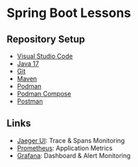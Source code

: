 # Spring Boot Lessons

## Repository Setup

- [Visual Studio Code](https://code.visualstudio.com/download)
- [Java 17](https://adoptium.net/en-GB/temurin/releases/)
- [Git](https://git-scm.com/downloads)
- [Maven](https://maven.apache.org/download.cgi)
- [Podman](https://podman.io/docs/installation)
- [Podman Compose](https://github.com/containers/podman-compose)
- [Postman](https://www.postman.com/downloads/)

## Links

- [Jaeger UI](http://localhost:16686/search): Trace & Spans Monitoring
- [Prometheus](http://localhost:9090): Application Metrics
- [Grafana](http://localhost:3000/grafana): Dashboard & Alert Monitoring
